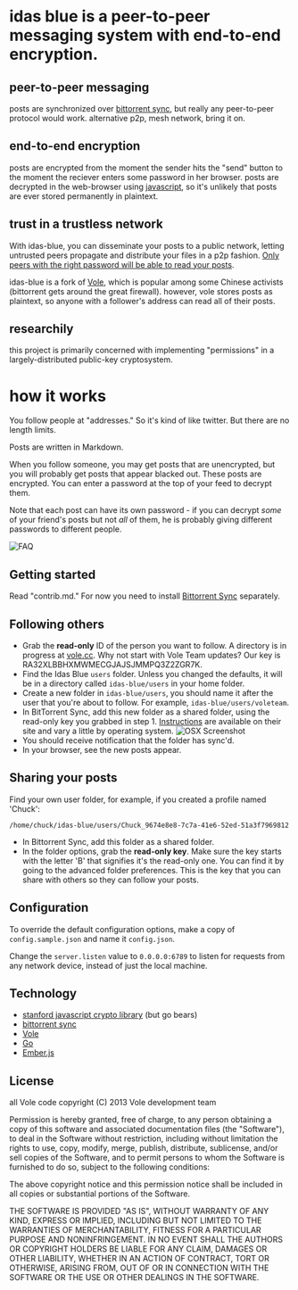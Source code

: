 idas blue is a peer-to-peer messaging system with end-to-end encryption.
====

## peer-to-peer messaging
posts are synchronized over [bittorrent sync](http://labs.bittorrent.com/experiments/sync.html), but really any peer-to-peer protocol would work. alternative p2p, mesh network, bring it on.

## end-to-end encryption
posts are encrypted from the moment the sender hits the "send" button to the moment the reciever enters some password in her browser. posts are decrypted in the web-browser using [javascript](http://crypto.stanford.edu/sjcl/), so it's unlikely that posts are ever stored permanently in plaintext.

## trust in a trustless network
With idas-blue, you can disseminate your posts to a public network, letting untrusted peers propagate and distribute your files in a p2p fashion. [Only peers with the right password will be able to read your posts](http://en.wikipedia.org/wiki/RSA_(algorithm)).

idas-blue is a fork of [Vole](http://vole.cc), which is popular among some Chinese activists (bittorrent gets around the great firewall). however, vole stores posts as plaintext, so anyone with a follower's address can read all of their posts. 

## researchily  
this project is primarily concerned with implementing "permissions" in a largely-distributed public-key cryptosystem.

# how it works
You follow people at "addresses." So it's kind of like twitter. But there are no length limits.

Posts are written in Markdown.

When you follow someone, you may get posts that are unencrypted, but you will probably get posts that appear blacked out. These posts are encrypted. You can enter a password at the top of your feed to decrypt them. 

Note that each post can have its own password - if you can decrypt *some* of your friend's posts but not *all* of them, he is probably giving different passwords to different people. 

![FAQ](http://24.media.tumblr.com/18dbcae01145a71c36a34119928118d3/tumblr_mvph2tSZbf1rvbr3mo1_400.gif)

Getting started
---------------

Read "contrib.md." For now you need to install [Bittorrent Sync](http://labs.bittorrent.com/experiments/sync.html) separately.

Following others
----------------

* Grab the **read-only** ID of the person you want to follow. A directory is in progress at [vole.cc](http://vole.cc). Why not start with Vole Team updates? Our key is RA32XLBBHXMWMECGJAJSJMMPQ3Z2ZGR7K.
* Find the Idas Blue `users` folder. Unless you changed the defaults, it will be in a directory called `idas-blue/users` in your home folder.
* Create a new folder in `idas-blue/users`, you should name it after the user that you're about to follow. For example, `idas-blue/users/voleteam`.
* In BitTorrent Sync, add this new folder as a shared folder, using the read-only key you grabbed in step 1. [Instructions](http://labs.bittorrent.com/experiments/sync/get-started.html) are available on their site and vary a little by operating system.
![OSX Screenshot](https://f.cloud.github.com/assets/453297/692312/c113737a-dc18-11e2-84e4-dee7e0507c08.png)
* You should receive notification that the folder has sync'd.
* In your browser, see the new posts appear.

Sharing your posts
------------------

Find your own user folder, for example, if you created a profile named 'Chuck':

    /home/chuck/idas-blue/users/Chuck_9674e8e8-7c7a-41e6-52ed-51a3f7969812

* In Bittorrent Sync, add this folder as a shared folder.
* In the folder options, grab the **read-only key**. Make sure the key starts with the letter 'B' that signifies it's the read-only one. You can find it by going to the advanced folder preferences. This is the key that you can share with others so they can follow your posts.

Configuration
-------------

To override the default configuration options, make a copy of `config.sample.json` and name it `config.json`.

Change the `server.listen` value to `0.0.0.0:6789` to listen for requests from any network device, instead of just the local machine.



Technology
----------

* [stanford javascript crypto library](http://crypto.stanford.edu/sjcl/) (but go bears)
* [bittorrent sync](http://labs.bittorrent.com/experiments/sync.html)
* [Vole](http://vole.cc)
* [Go](http://golang.org/)
* [Ember.js](http://emberjs.com/)

License
-------

all Vole code copyright (C) 2013 Vole development team

Permission is hereby granted, free of charge, to any person obtaining a copy of
this software and associated documentation files (the "Software"), to deal in
the Software without restriction, including without limitation the rights to
use, copy, modify, merge, publish, distribute, sublicense, and/or sell copies
of the Software, and to permit persons to whom the Software is furnished to do
so, subject to the following conditions:

The above copyright notice and this permission notice shall be included in all
copies or substantial portions of the Software.

THE SOFTWARE IS PROVIDED "AS IS", WITHOUT WARRANTY OF ANY KIND, EXPRESS OR
IMPLIED, INCLUDING BUT NOT LIMITED TO THE WARRANTIES OF MERCHANTABILITY,
FITNESS FOR A PARTICULAR PURPOSE AND NONINFRINGEMENT. IN NO EVENT SHALL THE
AUTHORS OR COPYRIGHT HOLDERS BE LIABLE FOR ANY CLAIM, DAMAGES OR OTHER
LIABILITY, WHETHER IN AN ACTION OF CONTRACT, TORT OR OTHERWISE, ARISING FROM,
OUT OF OR IN CONNECTION WITH THE SOFTWARE OR THE USE OR OTHER DEALINGS IN THE
SOFTWARE.
